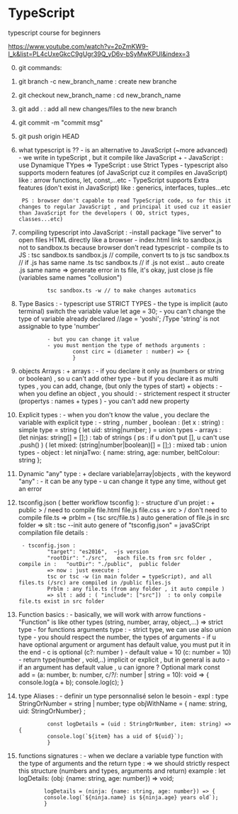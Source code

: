 # TypeScript
typescript course for beginners

https://www.youtube.com/watch?v=2pZmKW9-I_k&list=PL4cUxeGkcC9gUgr39Q_yD6v-bSyMwKPUI&index=3

0. git commands:
1. git branch -c new_branch_name : create new branche
2. git checkout  new_branch_name : cd new_branch_name
3. git add . : add all new changes/files to the new branch
4. git commit -m "commit msg"
5. git push origin HEAD




1. what typescript is ??
        - is an alternative to JavaScript (~more advanced)
        - we write in typeScript , but it compile like JavaScript
        +
        - JavaScript : use Dynamique TYpes =>  TypeScript : use Strict Types
        - typescript also supports modern features (of JavaScript cuz it compiles en JavaScript) like : arrow functions, let, const,...etc
        - TypeScript supports Extra features (don't exist in JavaScript) like : generics, interfaces, tuples...etc

        PS : browser don't capable to read TypeScript code, so for this it changes to regular JavaScript , and principal it used cuz it easier than JavaScript for the developers ( OO, strict types, classes...etc)




2. compiling typescript into JavaScript :
                -install package "live server" to open files HTML directly like a browser
                - index.html link to sandbox.js not to sandbox.ts because browser don't read typescript 
                - compile ts to JS : 
                tsc sandbox.ts sandbox.js // compile, convert ts to js
                tsc sandbox.ts // if .js has same name .ts
                tsc sandbox.ts // if .js not exist .. auto create .js same name
                => generate error in ts file, it's okay, just close js file (variables same names "collusion")

                tsc sandbox.ts -w // to make changes automatics





3. Type Basics : 
                - typescript use STRICT TYPES 
                - the type is implicit (auto terminal) switch the variable value
                        let age = 30;
                - you can't change the type of variable already declared
                        //age =  'yoshi';  /Type 'string' is not assignable to type 'number'

                - but you can change it value 
                - you must mention the type of methods arguments :
                        const circ = (diameter : number) => {
                        }



4. objects Arrays :
                + arrays :
                        - if you declare it only as (numbers or string or boolean) , so u can't add other type
                        - but if you declare it as multi types , you can add, change, (but only the types of start)
                + objects :
                        - when you define an object , you should :
                                - strictement respect it structer (propertys : names + types )
                                - you can't add new property 



5. Explicit types :
        - when you don't know the value , you declare the variable with explicit type :
                - string , number , boolean :
                        (let x : string) : simple type = string
                        ( let uid: string|number; ) = union types
                - arrays : 
                        (let ninjas: string[] = [];) : tab of strings ( ps : if u don't put [], u can't use .push() )
                        ( let mixed: (string|number|boolean)[] = [];) : mixed tab  : union types
                - object :
                        let ninjaTwo: {
                        name: string,
                        age: number,
                        beltColour: string
                        };


6. Dynamic "any" type : 
        + declare variable|array|objects , with the keyword "any" :
                - it can be any type
                - u can change it type any time, without get an error 



7. tsconfig.json ( better workflow tsconfig ):
        - structure d'un projet : 
                + public >            / need to compile
                        file.html
                        file.js
                        file.css
                + src >              / don't need to compile
                        file.ts
                => prblm = ( tsc src/file.ts ) auto generation of file.js in src folder 
                => slt : tsc --init 
                        auto genere of "tsconfig.json"  = javaSCript compilation file details :

        - tsconfig.json :
                "target": "es2016",  ~js version
                "rootDir": "./src",   each file.ts from src folder , compile in :   "outDir": "./public",  public folder   
                => now : just execute :
                tsc or tsc -w (in main folder = typeScript), and all files.ts (/src) are compiled in /public files.js
                Prblm : any file.ts (from any folder , it auto compile )
                => slt : add : ( "include": ["src"])  : to only compile file.ts exist in src folder


8. Function basics :
        - basically, we will work with arrow functions
        - "Function" is like other types (string, number, array, object,...) => strict type
        - for functions arguments type :
                - strict type, we can use also union type
                - you should respect the number, the types of arguments
                - if u have optional argument or argument has default value, you must put it in the end
                - c is optional (c?: number ) 
                - default value = 10 (c: number = 10)
                - return type(number , void,..) implicit or explicit , but in general  is auto 
                - if an argument has default value , u can ignore ? Optional mark
                        const add = (a: number, b: number, c/*?*/: number | string = 10): void => {
                                console.log(a + b);
                                console.log(c);
                        }


9. type Aliases :
        - definir un type personnalisé selon le besoin 
        - expl : 
                type StringOrNumber = string | number;
                type objWithName = { name: string, uid: StringOrNumber} ;

                const logDetails = (uid : StringOrNumber, item: string) => {
                console.log(`${item} has a uid of ${uid}`);
                }


10. functions signatures :
        - when we declare a variable type function with the type of arguments and the return type :
        => we should strictly respect this structure (numbers and types, arguments and return)
        example :
                let logDetails: (obj: {name: string, age: number}) => void;

                logDetails = (ninja: {name: string, age: number}) => {
                console.log(`${ninja.name} is ${ninja.age} years old`);
                }
